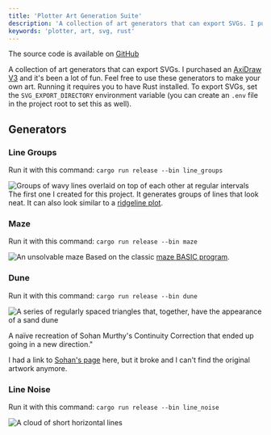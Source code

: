```yaml
---
title: 'Plotter Art Generation Suite'
description: 'A collection of art generators that can export SVGs. I purchased an AxiDraw V3 and it's been a lot of fun. Feel free to use these generators to make your own art.'
keywords: 'plotter, art, svg, rust'
---
```


The source code is available on [GitHub]

A collection of art generators that can export SVGs. I purchased an [AxiDraw V3] and it's been a lot
of fun. Feel free to use these generators to make your own art. Running it requires you to have Rust
installed. To export SVGs, set the `SVG_EXPORT_DIRECTORY` environment variable (you can create an
`.env` file in the project root to set this as well).

## Generators

### Line Groups

Run it with this command: `cargo run release --bin line_groups`

![Groups of wavy lines overlaid on top of each other at regular intervals](/images/programming/plotlings/line_groups.svg)
The first one I created for this project. It generates groups of lines that look neat. It can also
look similar to a [ridgeline plot].

### Maze

Run it with this command: `cargo run release --bin maze`

![An unsolvable maze](/images/programming/plotlings/maze.svg)
Based on the classic [maze BASIC program].

### Dune

Run it with this command: `cargo run release --bin dune`

![A series of regularly spaced triangles that, together, have the appearance of a sand dune](/images/programming/plotlings/dune.svg)

<p class="image-subtitle">A naïve recreation of Sohan Murthy's Continuity Correction that ended up going in a new direction."</p>

I had a link to [Sohan's page][Sohan Murthy's Continuity Correction] here, but it broke and I can't
find the original artwork anymore.

### Line Noise

Run it with this command: `cargo run release --bin line_noise`

![A cloud of short horizontal lines](/images/programming/plotlings/line_noise.svg)

[GitHub]: https://github.com/Velfi/plotlings
[Ridgeline plot]: https://www.data-to-viz.com/graph/ridgeline.html
[maze BASIC program]: http://www.slate.com/articles/technology/books/2012/11/computer_programming_10_print_chr_205_5_rnd_1_goto_10_from_mit_press_reviewed.html
[Sohan Murthy's Continuity Correction]: https://sohan.space/portfolio/continuity-correction/
[AxiDraw V3]: https://shop.evilmadscientist.com/productsmenu/846
